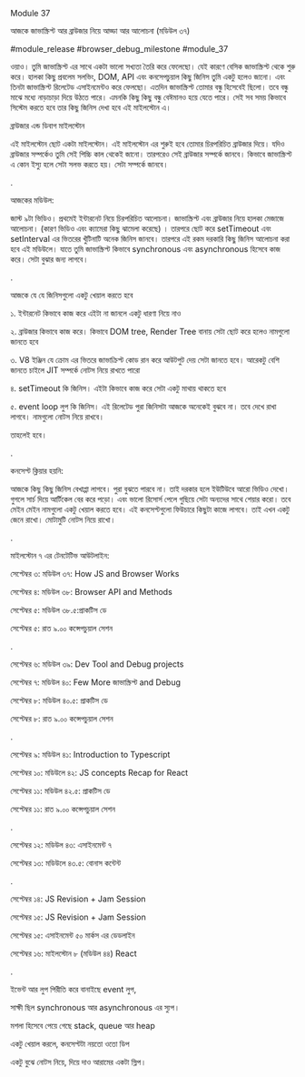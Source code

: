 Module 37

আজকে জাভাস্ক্রিপ্ট আর ব্রাউজার নিয়ে আড্ডা আর আলোচনা (মডিউল ৩৭)

#module_release #browser_debug_milestone #module_37

ওয়াও। তুমি জাভাস্ক্রিপ্ট এর সাথে একটা ভালো সখ্যতা তৈরি করে ফেলেছো। যেই কারণে বেসিক জাভাস্ক্রিপ্ট থেকে শুরু করে। হালকা কিছু প্রবলেম সলভিং, DOM, API এবং কনসেপচুয়াল কিছু জিনিস তুমি একটু হলেও জানো। এবং তিনটা জাভাস্ক্রিপ্ট রিলেটেড এসাইনমেন্টও করে ফেলছো। এতদিন জাভাস্ক্রিপ্ট তোমার বন্ধু হিসেবেই ছিলো। তবে বন্ধু মাঝে মধ্যে নাড়াচাড়া দিয়ে উঠতে পারে। এমনকি কিছু কিছু বন্ধু বেঈমানও হয়ে যেতে পারে। সেই সব সময় কিভাবে সিস্টেম করতে হবে তার কিছু জিনিস দেখা হবে এই মাইলস্টোন এ।

ব্রাউজার এন্ড ডিবাগ মাইলস্টোন

এই মাইলস্টোন ছোট একটা মাইলস্টোন। এই মাইলস্টোন এর শুরুই হবে তোমার চিরপরিচিত ব্রাউজার দিয়ে। যদিও ব্রাউজার সম্পর্কেও তুমি সেই পিচ্চি কাল থেকেই জানো। তারপরেও সেই ব্রাউজার সম্পর্কে জানবে। কিভাবে জাভাস্ক্রিপ্ট এ কোন ইস্যু হলে সেটা সলভ করতে হয়। সেটা সম্পর্কে জানবে।

.

আজকের মডিউল:

জাস্ট ৯টা ভিডিও। প্রথমেই ইন্টারনেট নিয়ে চিরপরিচিত আলোচনা। জাভাস্ক্রিপ্ট এবং ব্রাউজার নিয়ে হালকা মেজাজে আলোচনা। (কারণ ভিডিও এবং ক্যামেরা কিছু ঝামেলা করেছে) । তারপরে ছোট করে setTimeout এবং setInterval এর ভিতরের খুঁটিনাটি অনেক জিনিস জানবে। তারপরে এই রকম দরকারি কিছু জিনিস আলোচনা করা হবে এই মডিউলে। যাতে তুমি জাভাস্ক্রিপ্ট কিভাবে synchronous এবং asynchronous হিসেবে কাজ করে। সেটা বুঝার জন্য লাগবে।

.

আজকে যে যে জিনিসগুলো একটু খেয়াল করতে হবে

১. ইন্টারনেট কিভাবে কাজ করে এইটা না জানলে একটু ধারণা নিয়ে নাও

২. ব্রাউজার কিভাবে কাজ করে। কিভাবে DOM tree, Render Tree বানায় সেটা ছোট করে হলেও নামগুলো জানতে হবে

৩. V8 ইঞ্জিন যে ক্রোম এর ভিতরে জাভাক্রিপ্ট কোড রান করে আউটপুট দেয় সেটা জানতে হবে। আরেকটু বেশি জানতে চাইলে JIT সম্পর্কে নোটস নিয়ে রাখতে পারো

৪. setTimeout কি জিনিস। এইটা কিভাবে কাজ করে সেটা একটু মাথায় থাকতে হবে

৫. event loop লুপ কি জিনিস। এই রিলেটেড পুরা জিনিসটা আজকে অনেকেই বুঝবে না। তবে দেখে রাখা লাগবে। নামগুলো নোটস নিয়ে রাখবে।

তাহলেই হবে।

.

কনসেপ্ট ক্লিয়ার হয়নি:

আজকে কিছু কিছু জিনিস বেখাপ্পা লাগবে। পুরা বুঝতে পারবে না। তাই দরকার হলে ইউটিউবে আরো ভিডিও দেখো। গুগলে সার্চ দিয়ে আর্টিকেল বের করে পড়ো। এবং ভালো রিসোর্স পেলে গুছিয়ে সেটা অন্যদের সাথে শেয়ার করো। তবে মেইন মেইন নামগুলো একটু খেয়াল করতে হবে। এই কনসেপ্টগুলো ফিউচারে কিছুটা কাজে লাগবে। তাই এখন একটু জেনে রাখো। মোটামুটি নোটস নিয়ে রাখো।

.

মাইলস্টোন ৭ এর টেনটেটিভ আউটলাইন:

সেপ্টেম্বর ৩: মডিউল ৩৭: How JS and Browser Works

সেপ্টেম্বর ৪: মডিউল ৩৮: Browser API and Methods

সেপ্টেম্বর ৫: মডিউল ৩৮.৫:প্রাকটিস ডে

সেপ্টেম্বর ৫: রাত ৯.০০ কন্সেপচুয়াল সেশন

.

সেপ্টেম্বর ৬: মডিউল ৩৯: Dev Tool and Debug projects

সেপ্টেম্বর ৭: মডিউল ৪০: Few More জাভাস্ক্রিপ্ট and Debug

সেপ্টেম্বর ৮: মডিউল ৪০.৫: প্রাকটিস ডে

সেপ্টেম্বর ৮: রাত ৯.০০ কন্সেপচুয়াল সেশন

.

সেপ্টেম্বর ৯: মডিউল ৪১: Introduction to Typescript

সেপ্টেম্বর ১০: মডিউলে ৪২: JS concepts Recap for React

সেপ্টেম্বর ১১: মডিউল ৪২.৫: প্রাকটিস ডে

সেপ্টেম্বর ১১: রাত ৯.০০ কন্সেপচুয়াল সেশন

.

সেপ্টেম্বর ১২: মডিউল ৪৩: এসাইনমেন্ট ৭

সেপ্টেম্বর ১৩: মডিউলে ৪৩.৫: বোনাস কন্টেন্ট

.

সেপ্টেম্বর ১৪: JS Revision + Jam Session

সেপ্টেম্বর ১৫: JS Revision + Jam Session

সেপ্টেম্বর ১৫: এসাইনমেন্ট ৫০ মার্কস এর ডেডলাইন

সেপ্টেম্বর ১৬: মাইলস্টোন ৮ (মডিউল ৪৪) React

.

ইভেন্ট আর লুপ পিরীতি করে বানাইছে event লুপ,

সাক্ষী ছিল synchronous আর asynchronous এর স্যুপ।

মশলা হিসেবে পেয়ে গেছে stack, queue আর heap

একটু খেয়াল করলে, কনসেপ্টটা নয়তো ওতো ডিপ

একটু বুঝে নোটস নিয়ে, দিয়ে দাও আরামের একটা স্লিপ।
